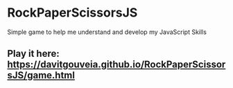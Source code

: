 # RockPaperScissorsJS
 Simple game to help me understand and develop my JavaScript Skills

## Play it here: https://davitgouveia.github.io/RockPaperScissorsJS/game.html
